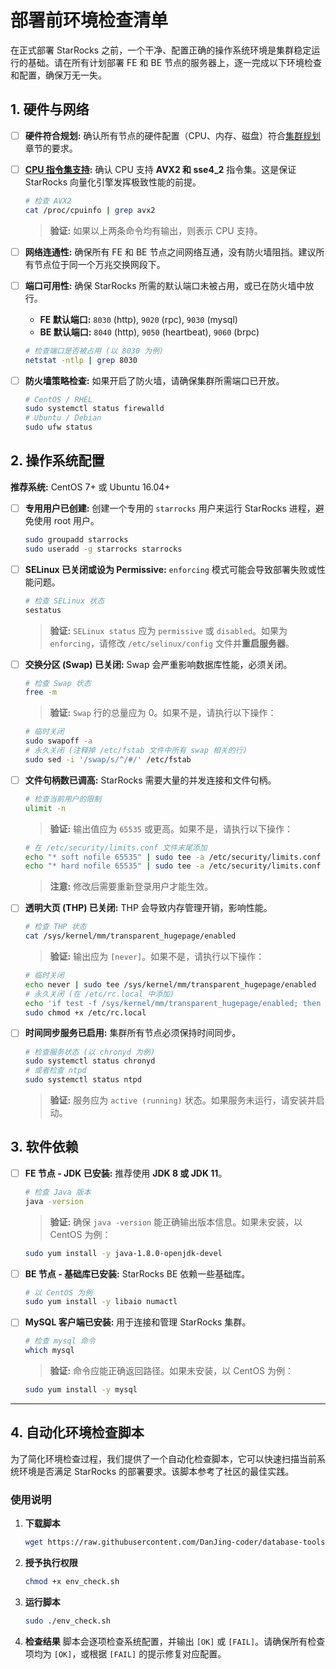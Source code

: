 # 部署前环境检查清单

在正式部署 StarRocks 之前，一个干净、配置正确的操作系统环境是集群稳定运行的基础。请在所有计划部署 FE 和 BE 节点的服务器上，逐一完成以下环境检查和配置，确保万无一失。

## 1. 硬件与网络

- [ ] **硬件符合规划:** 确认所有节点的硬件配置（CPU、内存、磁盘）符合[集群规划](../using_starrocks/cluster-planning.md)章节的要求。
- [ ] **[CPU 指令集支持](https://docs.starrocks.io/zh/docs/deployment/install_manually/#%E6%A3%80%E6%9F%A5%E8%BD%AF%E7%A1%AC%E4%BB%B6%E7%8E%AF%E5%A2%83):** 确认 CPU 支持 **AVX2 和 sse4_2** 指令集。这是保证 StarRocks 向量化引擎发挥极致性能的前提。
    ```bash
    # 检查 AVX2
    cat /proc/cpuinfo | grep avx2
    ```
    > **验证:** 如果以上两条命令均有输出，则表示 CPU 支持。

- [ ] **网络连通性:** 确保所有 FE 和 BE 节点之间网络互通，没有防火墙阻挡。建议所有节点位于同一个万兆交换网段下。
- [ ] **端口可用性:** 确保 StarRocks 所需的默认端口未被占用，或已在防火墙中放行。
    *   **FE 默认端口:** `8030` (http), `9020` (rpc), `9030` (mysql)
    *   **BE 默认端口:** `8040` (http), `9050` (heartbeat), `9060` (brpc)
    ```bash
    # 检查端口是否被占用 (以 8030 为例)
    netstat -ntlp | grep 8030
    ```
- [ ] **防火墙策略检查:** 如果开启了防火墙，请确保集群所需端口已开放。
    ```bash
    # CentOS / RHEL
    sudo systemctl status firewalld
    # Ubuntu / Debian
    sudo ufw status
    ```

## 2. 操作系统配置

**推荐系统:** CentOS 7+ 或 Ubuntu 16.04+

- [ ] **专用用户已创建:** 创建一个专用的 `starrocks` 用户来运行 StarRocks 进程，避免使用 root 用户。
    ```bash
    sudo groupadd starrocks
    sudo useradd -g starrocks starrocks
    ```
- [ ] **SELinux 已关闭或设为 Permissive:** `enforcing` 模式可能会导致部署失败或性能问题。
    ```bash
    # 检查 SELinux 状态
    sestatus
    ```
    > **验证:** `SELinux status` 应为 `permissive` 或 `disabled`。如果为 `enforcing`，请修改 `/etc/selinux/config` 文件并**重启服务器**。

- [ ] **交换分区 (Swap) 已关闭:** Swap 会严重影响数据库性能，必须关闭。
    ```bash
    # 检查 Swap 状态
    free -m
    ```
    > **验证:** `Swap` 行的总量应为 0。如果不是，请执行以下操作：
    ```bash
    # 临时关闭
    sudo swapoff -a
    # 永久关闭 (注释掉 /etc/fstab 文件中所有 swap 相关的行)
    sudo sed -i '/swap/s/^/#/' /etc/fstab
    ```

- [ ] **文件句柄数已调高:** StarRocks 需要大量的并发连接和文件句柄。
    ```bash
    # 检查当前用户的限制
    ulimit -n
    ```
    > **验证:** 输出值应为 `65535` 或更高。如果不是，请执行以下操作：
    ```bash
    # 在 /etc/security/limits.conf 文件末尾添加
    echo "* soft nofile 65535" | sudo tee -a /etc/security/limits.conf
    echo "* hard nofile 65535" | sudo tee -a /etc/security/limits.conf
    ```
    > **注意:** 修改后需要重新登录用户才能生效。

- [ ] **透明大页 (THP) 已关闭:** THP 会导致内存管理开销，影响性能。
    ```bash
    # 检查 THP 状态
    cat /sys/kernel/mm/transparent_hugepage/enabled
    ```
    > **验证:** 输出应为 `[never]`。如果不是，请执行以下操作：
    ```bash
    # 临时关闭
    echo never | sudo tee /sys/kernel/mm/transparent_hugepage/enabled
    # 永久关闭 (在 /etc/rc.local 中添加)
    echo 'if test -f /sys/kernel/mm/transparent_hugepage/enabled; then echo never > /sys/kernel/mm/transparent_hugepage/enabled; fi' | sudo tee -a /etc/rc.local
    sudo chmod +x /etc/rc.local
    ```

- [ ] **时间同步服务已启用:** 集群所有节点必须保持时间同步。
    ```bash
    # 检查服务状态 (以 chronyd 为例)
    sudo systemctl status chronyd
    # 或者检查 ntpd
    sudo systemctl status ntpd
    ```
    > **验证:** 服务应为 `active (running)` 状态。如果服务未运行，请安装并启动。

## 3. 软件依赖

- [ ] **FE 节点 - JDK 已安装:** 推荐使用 **JDK 8 或 JDK 11**。
    ```bash
    # 检查 Java 版本
    java -version
    ```
    > **验证:** 确保 `java -version` 能正确输出版本信息。如果未安装，以 CentOS 为例：
    ```bash
    sudo yum install -y java-1.8.0-openjdk-devel
    ```

- [ ] **BE 节点 - 基础库已安装:** StarRocks BE 依赖一些基础库。
    ```bash
    # 以 CentOS 为例
    sudo yum install -y libaio numactl
    ```
- [ ] **MySQL 客户端已安装:** 用于连接和管理 StarRocks 集群。
    ```bash
    # 检查 mysql 命令
    which mysql
    ```
    > **验证:** 命令应能正确返回路径。如果未安装，以 CentOS 为例：
    ```bash
    sudo yum install -y mysql
    ```

---

## 4. 自动化环境检查脚本

为了简化环境检查过程，我们提供了一个自动化检查脚本，它可以快速扫描当前系统环境是否满足 StarRocks 的部署要求。该脚本参考了社区的最佳实践。

### 使用说明

1.  **下载脚本**
    ```bash
    wget https://raw.githubusercontent.com/DanJing-coder/database-tools/main/starrocks/scripts/env_check.sh
    ```
2.  **授予执行权限**
    ```bash
    chmod +x env_check.sh
    ```
3.  **运行脚本**
    ```bash
    sudo ./env_check.sh
    ```
4.  **检查结果**
    脚本会逐项检查系统配置，并输出 `[OK]` 或 `[FAIL]`。请确保所有检查项均为 `[OK]`，或根据 `[FAIL]` 的提示修复对应配置。